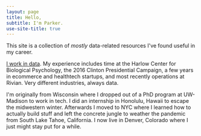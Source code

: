 ```yaml
---
layout: page
title: Hello,
subtitle: I'm Parker.
use-site-title: true
---
```


This site is a collection of *mostly* data-related resources I've found useful in my career.

[I work in data](https://www.linkedin.com/in/parker-tenpas-a45088134/). My experience includes time at the Harlow Center for Biological Psychology, the 2016 Clinton Presidential Campaign, a few years in ecommerce and healthtech startups, and most recently operations at Rivian. Very different industries, always data.

I'm originally from Wisconsin where I dropped out of a PhD program at UW-Madison to work in tech. I did an internship in Honolulu, Hawaii to escape the midwestern winter. Afterwards I moved to NYC where I learned how to actually build stuff and left the concrete jungle to weather the pandemic from South Lake Tahoe, California. I now live in Denver, Colorado where I just might stay put for a while.
